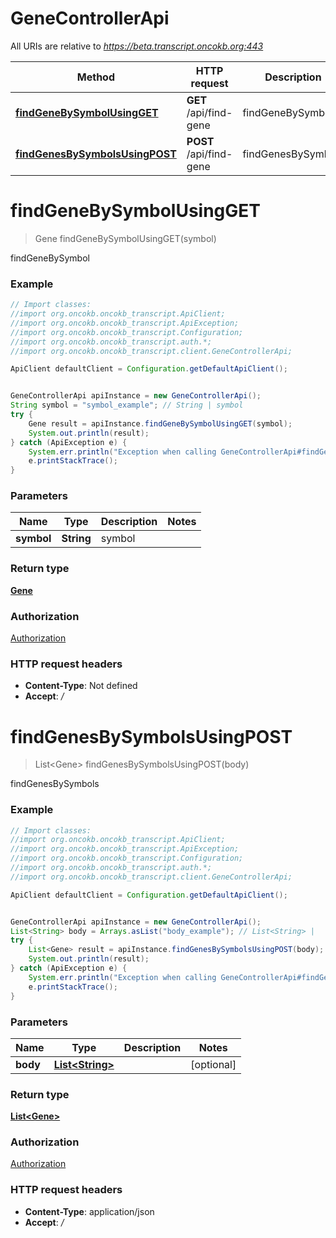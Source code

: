 # GeneControllerApi

All URIs are relative to *https://beta.transcript.oncokb.org:443*

Method | HTTP request | Description
------------- | ------------- | -------------
[**findGeneBySymbolUsingGET**](GeneControllerApi.md#findGeneBySymbolUsingGET) | **GET** /api/find-gene | findGeneBySymbol
[**findGenesBySymbolsUsingPOST**](GeneControllerApi.md#findGenesBySymbolsUsingPOST) | **POST** /api/find-gene | findGenesBySymbols

<a name="findGeneBySymbolUsingGET"></a>
# **findGeneBySymbolUsingGET**
> Gene findGeneBySymbolUsingGET(symbol)

findGeneBySymbol

### Example
```java
// Import classes:
//import org.oncokb.oncokb_transcript.ApiClient;
//import org.oncokb.oncokb_transcript.ApiException;
//import org.oncokb.oncokb_transcript.Configuration;
//import org.oncokb.oncokb_transcript.auth.*;
//import org.oncokb.oncokb_transcript.client.GeneControllerApi;

ApiClient defaultClient = Configuration.getDefaultApiClient();


GeneControllerApi apiInstance = new GeneControllerApi();
String symbol = "symbol_example"; // String | symbol
try {
    Gene result = apiInstance.findGeneBySymbolUsingGET(symbol);
    System.out.println(result);
} catch (ApiException e) {
    System.err.println("Exception when calling GeneControllerApi#findGeneBySymbolUsingGET");
    e.printStackTrace();
}
```

### Parameters

Name | Type | Description  | Notes
------------- | ------------- | ------------- | -------------
 **symbol** | **String**| symbol |

### Return type

[**Gene**](Gene.md)

### Authorization

[Authorization](../README.md#Authorization)

### HTTP request headers

 - **Content-Type**: Not defined
 - **Accept**: */*

<a name="findGenesBySymbolsUsingPOST"></a>
# **findGenesBySymbolsUsingPOST**
> List&lt;Gene&gt; findGenesBySymbolsUsingPOST(body)

findGenesBySymbols

### Example
```java
// Import classes:
//import org.oncokb.oncokb_transcript.ApiClient;
//import org.oncokb.oncokb_transcript.ApiException;
//import org.oncokb.oncokb_transcript.Configuration;
//import org.oncokb.oncokb_transcript.auth.*;
//import org.oncokb.oncokb_transcript.client.GeneControllerApi;

ApiClient defaultClient = Configuration.getDefaultApiClient();


GeneControllerApi apiInstance = new GeneControllerApi();
List<String> body = Arrays.asList("body_example"); // List<String> | 
try {
    List<Gene> result = apiInstance.findGenesBySymbolsUsingPOST(body);
    System.out.println(result);
} catch (ApiException e) {
    System.err.println("Exception when calling GeneControllerApi#findGenesBySymbolsUsingPOST");
    e.printStackTrace();
}
```

### Parameters

Name | Type | Description  | Notes
------------- | ------------- | ------------- | -------------
 **body** | [**List&lt;String&gt;**](String.md)|  | [optional]

### Return type

[**List&lt;Gene&gt;**](Gene.md)

### Authorization

[Authorization](../README.md#Authorization)

### HTTP request headers

 - **Content-Type**: application/json
 - **Accept**: */*

